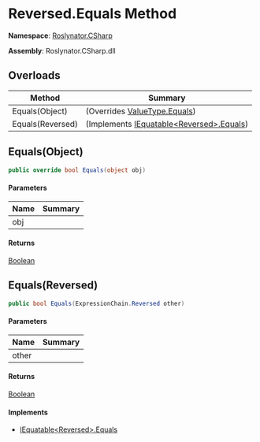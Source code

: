 # Reversed\.Equals Method

**Namespace**: [Roslynator.CSharp](../../../README.md)

**Assembly**: Roslynator\.CSharp\.dll

## Overloads

| Method | Summary |
| ------ | ------- |
| Equals\(Object\) |  \(Overrides [ValueType.Equals](https://docs.microsoft.com/en-us/dotnet/api/system.valuetype.equals)\) |
| Equals\(Reversed\) |  \(Implements [IEquatable\<Reversed>.Equals](https://docs.microsoft.com/en-us/dotnet/api/system.iequatable-1.equals)\) |

## Equals\(Object\)

```csharp
public override bool Equals(object obj)
```

#### Parameters

| Name | Summary |
| ---- | ------- |
| obj | |

#### Returns

[Boolean](https://docs.microsoft.com/en-us/dotnet/api/system.boolean)

## Equals\(Reversed\)

```csharp
public bool Equals(ExpressionChain.Reversed other)
```

#### Parameters

| Name | Summary |
| ---- | ------- |
| other | |

#### Returns

[Boolean](https://docs.microsoft.com/en-us/dotnet/api/system.boolean)

#### Implements

* [IEquatable\<Reversed>.Equals](https://docs.microsoft.com/en-us/dotnet/api/system.iequatable-1.equals)
